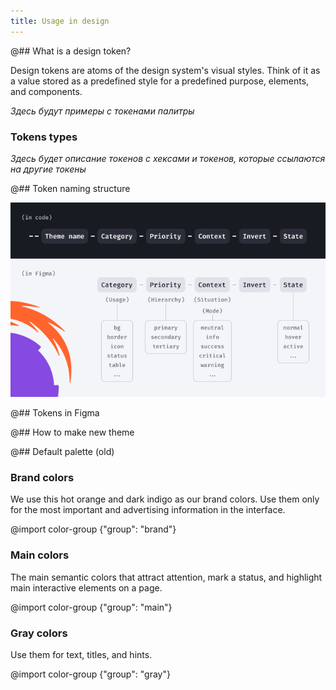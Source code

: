 ```yaml
---
title: Usage in design
---
```


@## What is a design token?

Design tokens are atoms of the design system's visual styles. Think of it as a value stored as a predefined style for a predefined purpose, elements, and components.

_Здесь будут примеры с токенами палитры_

### Tokens types

_Здесь будет описание токенов с хексами и токенов, которые ссылаются на другие токены_

@## Token naming structure

![scheme of tokens naming structure: --{theme-name}-{category}-{priority}-{context}-{invert}-{state}](static/token-naming.png)

@## Tokens in Figma

@## How to make new theme

@## Default palette (old)

### Brand colors

We use this hot orange and dark indigo as our brand colors. Use them only for the most important and advertising information in the interface.

@import color-group {"group": "brand"}

### Main colors

The main semantic colors that attract attention, mark a status, and highlight main interactive elements on a page.

@import color-group {"group": "main"}

### Gray colors

Use them for text, titles, and hints.

@import color-group {"group": "gray"}

<!-- @## Color shades usage

### 50 shade

Use it for backgrounds only.

> May be completely invisible to users with poor vision or low-contrast monitor

@import color-group {"group": "shade50"}

### 100 shade

Use it for:

- Light borders.
- Active faded backgrounds (e.g. widget backgrounds, accordions, table headers).

> APCA ~ 15 to white (minimum visible elements)

@import color-group {"group": "shade100"}

### 200 shade

Use it for:

- Active borders.
- Active backgrounds (e.g. widget backgrounds, accordions, table headers).

@import color-group {"group": "shade200"}

### 300 shade

Use it for:

- Icon on the white background.
- Main colors for charts.
- Text placeholders.

@import color-group {"group": "shade300"}

### 400 shade

Use it for:

- Icons on the color background.
- Buttons backgrounds.

Text colored in this shade can be placed on a white background

> Contrast parameters: APCA ~ 65 to white, WCAG 3:1 to 50 shade.

@import color-group {"group": "shade400"}

### 500 shade

Use it for secondary text. Text colored in this shade can be placed on the background colored in 50 and 100 shades.

@import color-group {"group": "shade500"}

### 600 shade

Use this shade as a dark shade for charts. Text colored in this shade can be placed on the background colored in 50 and 100 shades.

@import color-group {"group": "shade600"}

### 700 shade

Use this shade as a dark shade for charts. Text colored in this shade can be placed on the background colored in 50, 100 and 200 shades.

@import color-group {"group": "shade700"}

### 800 shade

Use this for main text. Text colored in this shade can be placed on the background colored in 50, 100 and 200 shades.

@import color-group {"group": "shade800"} -->
